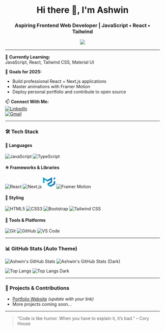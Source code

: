 <h1 align="center">Hi there 👋, I'm Ashwin</h1>
<h3 align="center">Aspiring Frontend Web Developer | JavaScript • React • Tailwind</h3>

<p align="center">
  <img src="https://img.shields.io/badge/MODE-DARK-%23000000?style=flat-square&logo=github&logoColor=white" />
</p>

---

🌱 **Currently Learning:**  
JavaScript, React, Tailwind CSS, Material UI

🎯 **Goals for 2025:**  
- Build professional React + Next.js applications  
- Master animations with Framer Motion  
- Deploy personal portfolio and contribute to open source

📫 **Connect With Me:**  
[![LinkedIn](https://img.shields.io/badge/-LinkedIn-0077B5?style=flat&logo=linkedin&logoColor=white)](https://www.linkedin.com/in/ashwin-developer/)  
[![Gmail](https://img.shields.io/badge/-Gmail-D14836?style=flat&logo=gmail&logoColor=white)](mailto:ashwin26u@gmail.com)

---

### 🛠️ Tech Stack

#### 🚀 Languages
<p>
  <img src="https://cdn.jsdelivr.net/gh/devicons/devicon/icons/javascript/javascript-original.svg" width="40" alt="JavaScript" />
  <img src="https://cdn.jsdelivr.net/gh/devicons/devicon/icons/typescript/typescript-original.svg" width="40" alt="TypeScript" />
</p>

#### ⚛️ Frameworks & Libraries
<p>
  <img src="https://cdn.jsdelivr.net/gh/devicons/devicon/icons/react/react-original.svg" width="40" alt="React" />
  <img src="https://cdn.jsdelivr.net/gh/devicons/devicon/icons/nextjs/nextjs-original.svg" width="40" alt="Next.js" />
  <img src="https://raw.githubusercontent.com/devicons/devicon/master/icons/materialui/materialui-original.svg" width="40" alt="Material UI" />
  <img src="https://www.svgrepo.com/show/354122/framer.svg" width="40" alt="Framer Motion" />
</p>

#### 🎨 Styling
<p>
  <img src="https://cdn.jsdelivr.net/gh/devicons/devicon/icons/html5/html5-original.svg" width="40" alt="HTML5" />
  <img src="https://cdn.jsdelivr.net/gh/devicons/devicon/icons/css3/css3-original.svg" width="40" alt="CSS3" />
  <img src="https://cdn.jsdelivr.net/gh/devicons/devicon/icons/bootstrap/bootstrap-original.svg" width="40" alt="Bootstrap" />
  <img src="https://www.vectorlogo.zone/logos/tailwindcss/tailwindcss-icon.svg" width="40" alt="Tailwind CSS" />
</p>

#### 🧰 Tools & Platforms
<p>
  <img src="https://cdn.jsdelivr.net/gh/devicons/devicon/icons/git/git-original.svg" width="40" alt="Git" />
  <img src="https://cdn.jsdelivr.net/gh/devicons/devicon/icons/github/github-original.svg" width="40" alt="GitHub" />
  <img src="https://cdn.jsdelivr.net/gh/devicons/devicon/icons/vscode/vscode-original.svg" width="40" alt="VS Code" />
</p>

---

### 📊 GitHub Stats (Auto Theme)
![Ashwin's GitHub Stats](https://github-readme-stats.vercel.app/api?username=Ashwin-Code26&show_icons=true&theme=default#gh-dark-mode-only)
![Ashwin's GitHub Stats (Dark)](https://github-readme-stats.vercel.app/api?username=Ashwin-Code26&show_icons=true&theme=radical#gh-light-mode-only)

![Top Langs](https://github-readme-stats.vercel.app/api/top-langs/?username=Ashwin-Code26&layout=compact&theme=default#gh-dark-mode-only)
![Top Langs Dark](https://github-readme-stats.vercel.app/api/top-langs/?username=Ashwin-Code26&layout=compact&theme=radical#gh-light-mode-only)

---

### 🚀 Projects & Contributions
- [Portfolio Website](https://your-portfolio-link.com) *(update with your link)*  
- More projects coming soon...

---

> “Code is like humor. When you have to explain it, it’s bad.” – Cory House
